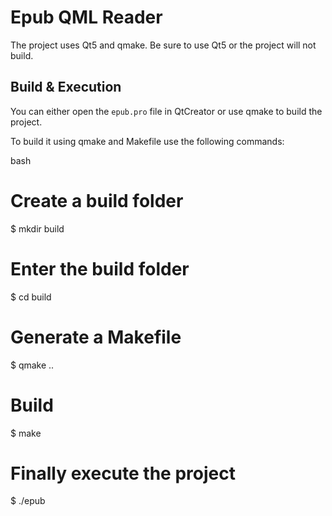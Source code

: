 # Epub QML Reader

The project uses Qt5 and qmake. Be sure to use Qt5 or the project will not build.

## Build & Execution

You can either open the `epub.pro` file in QtCreator or use qmake to build the project.

To build it using qmake and Makefile use the following commands:

 bash
# Create a build folder
$ mkdir build

# Enter the build folder
$ cd build

# Generate a Makefile
$ qmake ..

# Build
$ make

# Finally execute the project
$ ./epub
